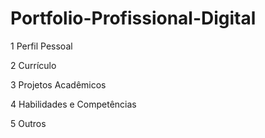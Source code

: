 # Portfolio-Profissional-Digital
1 Perfil Pessoal


2 Currículo

3 Projetos Acadêmicos

4 Habilidades e Competências

5 Outros
